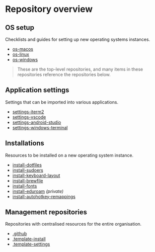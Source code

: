 # Repository overview

## OS setup

Checklists and guides for setting up new operating systems instances.

- [os-macos](https://github.com/weibeld-setup/os-macos)
- [os-linux](https://github.com/weibeld-setup/os-linux)
- [os-windows](https://github.com/weibeld-setup/os-windows)

> These are the top-level repositories, and many items in these repositories reference the repositories below.

## Application settings

Settings that can be imported into various applications.

- [settings-iterm2](https://github.com/weibeld-setup/settings-iterm2)
- [settings-vscode](https://github.com/weibeld-setup/settings-vscode)
- [settings-android-studio](https://github.com/weibeld-setup/settings-android-studio)
- [settings-windows-terminal](https://github.com/weibeld-setup/settings-windows-terminal)

## Installations

Resources to be installed on a new operating system instance.

- [install-dotfiles](https://github.com/weibeld-setup/install-dotfiles)
- [install-sudoers](https://github.com/weibeld-setup/install-sudoers)
- [install-keyboard-layout](https://github.com/weibeld-setup/install-keyboard-layout)
- [install-brewfile](https://github.com/weibeld-setup/install-brewfile)
- [install-fonts](https://github.com/weibeld-setup/install-fonts)
- [install-eduroam](https://github.com/weibeld-setup/install-eduroam) _(private)_
- [install-autohotkey-remappings](https://github.com/weibeld-setup/install-autohotkey-remappings)

## Management repositories

Repositories with centralised resources for the entire organisation.

- [.github](https://github.com/weibeld-setup/.github)
- [.template-install](https://github.com/weibeld-setup/.template-install)
- [.template-settings](https://github.com/weibeld-setup/.template-settings)
